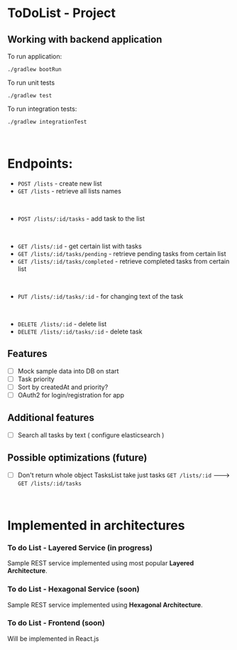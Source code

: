 # ToDoList - Project

## Working with backend application

To run application:
```
./gradlew bootRun
```
To run unit tests
```
./gradlew test
```
To run integration tests:
```
./gradlew integrationTest
```

<br>

# Endpoints:

* `POST /lists` - create new list
* `GET /lists` - retrieve all lists names

<br>

* `POST /lists/:id/tasks` - add task to the list

<br>

* `GET /lists/:id` - get certain list with tasks
* `GET /lists/:id/tasks/pending` - retrieve pending tasks from certain list
* `GET /lists/:id/tasks/completed` - retrieve completed tasks from certain list

<br>

* `PUT /lists/:id/tasks/:id` - for changing text of the task

<br>

* `DELETE /lists/:id` - delete list
* `DELETE /lists/:id/tasks/:id` - delete task


## Features
- [ ] Mock sample data into DB on start
- [ ] Task priority
- [ ] Sort by createdAt and priority? 
- [ ] OAuth2 for login/registration for app

## Additional features
- [ ] Search all tasks by text ( configure elasticsearch )

## Possible optimizations (future)
- [ ] Don't return whole object TasksList take just tasks `GET /lists/:id` ---> `GET /lists/:id/tasks`

<br>

# Implemented in architectures

### To do List - Layered Service (in progress)
Sample REST service implemented using most popular **Layered Architecture**.

### To do List - Hexagonal Service (soon)
Sample REST service implemented using **Hexagonal Architecture**. 

### To do List - Frontend (soon)
Will be implemented in React.js
